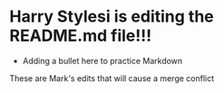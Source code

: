 # Harry Stylesi is editing the README.md file!!!
  * Adding a bullet here to practice Markdown

These are Mark's edits that will cause a merge conflict
